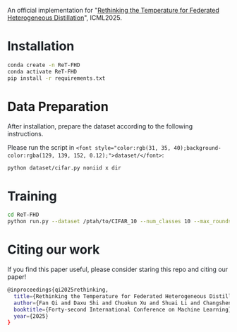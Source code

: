 <font style="color:rgb(31, 35, 40);">An official implementation for "</font>[Rethinking the Temperature for Federated Heterogeneous Distillation](https://openreview.net/pdf?id=f9xsNQ8oSd)", ICML2025.

# <font style="color:rgb(31, 35, 40);">Installation</font>
```bash
conda create -n ReT-FHD
conda activate ReT-FHD
pip install -r requirements.txt
```

# Data Preparation
<font style="color:rgb(31, 35, 40);">After installation, prepare the dataset according to the following instructions.</font>

<font style="color:rgb(31, 35, 40);">Please run the script in </font>`<font style="color:rgb(31, 35, 40);background-color:rgba(129, 139, 152, 0.12);">dataset/</font>`<font style="color:rgb(31, 35, 40);">:</font>

```bash
python dataset/cifar.py noniid x dir
```

# <font style="color:rgb(31, 35, 40);">Training</font>
```bash
cd ReT-FHD
python run.py --dataset /ptah/to/CIFAR_10 --num_classes 10 --max_rounds 400
```

# <font style="color:rgb(31, 35, 40);">Citing our work</font>
<font style="color:rgb(31, 35, 40);">If you find this paper useful, please consider staring this repo and citing our paper!</font>

```bash
@inproceedings{qi2025rethinking,
  title={Rethinking the Temperature for Federated Heterogeneous Distillation},
  author={Fan Qi and Daxu Shi and Chuokun Xu and Shuai Li and Changsheng Xu},
  booktitle={Forty-second International Conference on Machine Learning},
  year={2025}
}
```



